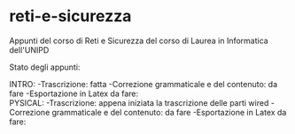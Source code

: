 # reti-e-sicurezza
Appunti del corso di Reti e Sicurezza del corso di Laurea in Informatica dell'UNIPD

Stato degli appunti:

INTRO:
  -Trascrizione: fatta
  -Correzione grammaticale e del contenuto: da fare
  -Esportazione in Latex da fare:  
PYSICAL:
  -Trascrizione: appena iniziata la trascrizione delle parti wired
  -Correzione grammaticale e del contenuto: da fare
  -Esportazione in Latex da fare:  
